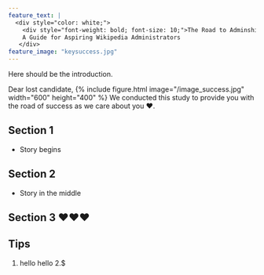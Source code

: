 ```yaml
---
feature_text: |
  <div style="color: white;">
    <div style="font-weight: bold; font-size: 10;">The Road to Adminship</div>
    A Guide for Aspiring Wikipedia Administrators
   </div>
feature_image: "keysuccess.jpg"
---
```


Here should be the introduction. 

Dear lost candidate, 
{% include figure.html image="/image_success.jpg" width="600" height="400" %}
We conducted this study to provide you with the road of success as we care about you ❤️. 

## Section 1 

- Story begins 



## Section 2 

- Story in the middle 

## Section 3 ❤️❤️❤️


## Tips

1. hello hello
2.$ 
